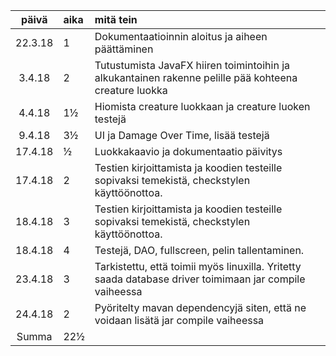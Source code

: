 ﻿| päivä | aika | mitä tein  |
| :------:|:-----| :-----|
| 22.3.18 | 1    | Dokumentaatioinnin aloitus ja aiheen päättäminen |
| 3.4.18  | 2    | Tutustumista JavaFX hiiren toimintoihin ja alkukantainen rakenne pelille pää kohteena creature luokka |
| 4.4.18  | 1½   | Hiomista creature luokkaan ja creature luoken testejä |
| 9.4.18  | 3½   | UI ja Damage Over Time, lisää testejä |
| 17.4.18 | ½    | Luokkakaavio ja dokumentaatio päivitys |
| 17.4.18 | 2    | Testien kirjoittamista ja koodien testeille sopivaksi temekistä, checkstylen käyttöönottoa. |
| 18.4.18 | 3    | Testien kirjoittamista ja koodien testeille sopivaksi temekistä, checkstylen käyttöönottoa. |
| 18.4.18 | 4    | Testejä, DAO, fullscreen, pelin tallentaminen. |
| 23.4.18 | 3    | Tarkistettu, että toimii myös linuxilla. Yritetty saada database driver toimimaan jar compile vaiheessa |
| 24.4.18 | 2    | Pyöritelty mavan dependencyjä siten, että ne voidaan lisätä jar compile vaiheessa |
| Summa   | 22½  |
